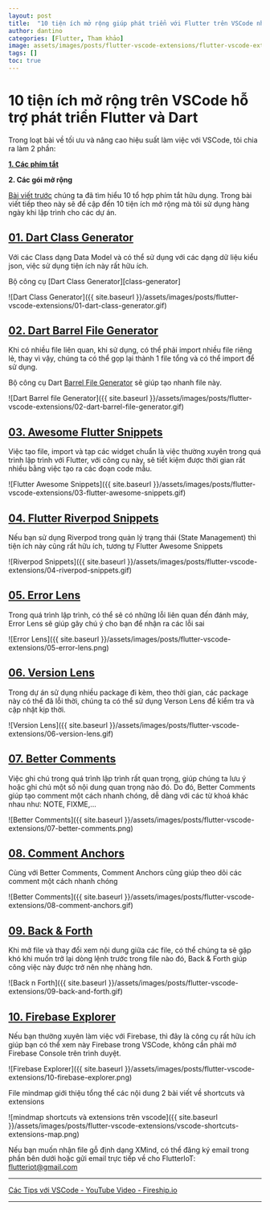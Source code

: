 ```yaml
---
layout: post
title:  "10 tiện ích mở rộng giúp phát triển với Flutter trên VSCode nhanh hơn, hiệu quả hơn"
author: dantino
categories: [Flutter, Tham khảo]
image: assets/images/posts/flutter-vscode-extensions/flutter-vscode-extensions-banner.png
tags: []
toc: true
---
```


# 10 tiện ích mở rộng trên VSCode hỗ trợ phát triển Flutter và Dart

Trong loạt bài về tối ưu và nâng cao hiệu suất làm việc với VSCode, tôi chia ra làm 2 phần:

  [**1. Các phím tắt**][shortcuts]

  **2. Các gói mở rộng**

[Bài viết trước][shortcuts] chúng ta đã tìm hiểu 10 tổ hợp phím tắt hữu dụng.
Trong bài viết tiếp theo này sẽ đề cập đến 10 tiện ích mở rộng mà tôi sử dụng hàng ngày khi lập trình cho các dự án.

## [01. Dart Class Generator][dart-class-generator]

Với các Class dạng Data Model và có thể sử dụng với các dạng dữ liệu kiểu json, việc sử dụng tiện ích này rất hữu ích.

Bộ công cụ [Dart Class Generator][class-generator]

![Dart Class Generator]({{ site.baseurl }}/assets/images/posts/flutter-vscode-extensions/01-dart-class-generator.gif)

## [02. Dart Barrel File Generator][dart-barrel-file-generator]

Khi có nhiều file liên quan, khi sử dụng, có thể phải import nhiều file riêng lẻ, thay vì vậy, chúng ta có thể gọp lại thành 1 file tổng và có thể import để sử dụng.

Bộ công cụ Dart [Barrel File Generator][dart-barrel-file-generator] sẽ giúp tạo nhanh file này.

![Dart Barrel file Generator]({{ site.baseurl }}/assets/images/posts/flutter-vscode-extensions/02-dart-barrel-file-generator.gif)

## [03. Awesome Flutter Snippets][flutter-awesome-snippets]

Việc tạo file, import và tạp các widget chuẩn là việc thường xuyên trong quá trình lập trình với Flutter, với công cụ này, sẽ tiết kiệm được thời gian rất nhiều bằng việc tạo ra các đoạn code mẫu.

![Flutter Awesome Snippets]({{ site.baseurl }}/assets/images/posts/flutter-vscode-extensions/03-flutter-awesome-snippets.gif)

## [04. Flutter Riverpod Snippets][flutter-riverpod-snippets]

Nếu bạn sử dụng Riverpod trong quản lý trạng thái (State Management) thì tiện ích này cũng rất hữu ích, tương tự Flutter Awesome Snippets

![Riverpod Snippets]({{ site.baseurl }}/assets/images/posts/flutter-vscode-extensions/04-riverpod-snippets.gif)


## [05. Error Lens][error-lens]
Trong quá trình lập trình, có thể sẽ có những lỗi liên quan đến đánh máy, Error Lens sẽ giúp gây chú ý cho bạn để nhận ra các lỗi sai

![Error Lens]({{ site.baseurl }}/assets/images/posts/flutter-vscode-extensions/05-error-lens.png)

## [06. Version Lens][version-lens]

Trong dự án sử dụng nhiều package đi kèm, theo thời gian, các package này có thể đã lỗi thời, chúng ta có thể sử dụng Verson Lens để kiểm tra và cập nhật kịp thời.

![Version Lens]({{ site.baseurl }}/assets/images/posts/flutter-vscode-extensions/06-version-lens.gif)


## [07. Better Comments][better-comments]

Việc ghi chú trong quá trình lập trình rất quan trọng, giúp chúng ta lưu ý hoặc ghi chú một số nội dung quan trọng nào đó.
Do đó, Better Comments giúp tạo comment một cách nhanh chóng, dễ dàng với các từ khoá khác nhau như: NOTE, FIXME,...

![Better Comments]({{ site.baseurl }}/assets/images/posts/flutter-vscode-extensions/07-better-comments.png)

## [08. Comment Anchors][comment-anchors]

Cùng với Better Comments, Comment Anchors cũng giúp theo dõi các comment một cách nhanh chóng

![Better Comments]({{ site.baseurl }}/assets/images/posts/flutter-vscode-extensions/08-comment-anchors.gif)

## [09. Back & Forth][back-n-forth]

Khi mở file và thay đổi xem nội dung giữa các file, có thể chúng ta sẽ gặp khó khi muốn trở lại dòng lệnh trước trong file nào đó, Back & Forth giúp công việc này được trở nên nhẹ nhàng hơn.

![Back n Forth]({{ site.baseurl }}/assets/images/posts/flutter-vscode-extensions/09-back-and-forth.gif)

## [10. Firebase Explorer][firebase-explorer]

Nếu bạn thường xuyên làm việc với Firebase, thì đây là công cụ rất hữu ích
giúp bạn có thể xem này Firebase trong VSCode, không cần phải mở Firebase Console trên trình duyệt.

![Firebase Explorer]({{ site.baseurl }}/assets/images/posts/flutter-vscode-extensions/10-firebase-explorer.png)


File mindmap giới thiệu tổng thể các nội dung 2 bài viết về shortcuts và extensions

![mindmap shortcuts và extensions trên vscode]({{ site.baseurl }}/assets/images/posts/flutter-vscode-extensions/vscode-shortcuts-extensions-map.png)

Nếu bạn muốn nhận file gỗ định dạng XMind, có thể đăng ký email trong phần bên dưới hoặc gửi email trực tiếp về cho FlutterIoT: flutteriot@gmail.com


---
[Các Tips với VSCode - YouTube Video - Fireship.io](https://www.youtube.com/watch?v=ifTF3ags0XI)


---




[basic-setup-steps]: https://docs.flutter.dev/development/tools/vs-code

[shortcuts]: https://flutteriot.com/flutter-vscode-shortcuts/

[dart-class-generator]: https://marketplace.visualstudio.com/items?itemName=hzgood.dart-data-class-generator

[dart-barrel-file-generator]: https://marketplace.visualstudio.com/items?itemName=miquelddg.dart-barrel-file-generator

[flutter-awesome-snippets]: https://marketplace.visualstudio.com/items?itemName=Nash.awesome-flutter-snippets

[flutter-riverpod-snippets]: https://marketplace.visualstudio.com/items?itemName=robert-brunhage.flutter-riverpod-snippets

[error-lens]: https://marketplace.visualstudio.com/items?itemName=usernamehw.errorlens

[version-lens]: https://marketplace.visualstudio.com/items?itemName=pflannery.vscode-versionlens

[better-comments]: https://marketplace.visualstudio.com/items?itemName=aaron-bond.better-comments

[comment-anchors]: https://marketplace.visualstudio.com/items?itemName=ExodiusStudios.comment-anchors

[back-n-forth]: https://marketplace.visualstudio.com/items?itemName=nick-rudenko.back-n-forth

[firebase-explorer]: https://marketplace.visualstudio.com/items?itemName=jsayol.firebase-explorer
